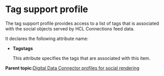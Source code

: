 # Tag support profile 

The tag support profile provides access to a list of tags that is associated with the social objects served by HCL Connections feed data.

It declares the following attribute name:

-   **Tagstags**

    This attribute specifies the tags that are associated with this item.


**Parent topic:**[Digital Data Connector profiles for social rendering ](../social/soc_rendr_lst_rndr_prfls.md)

